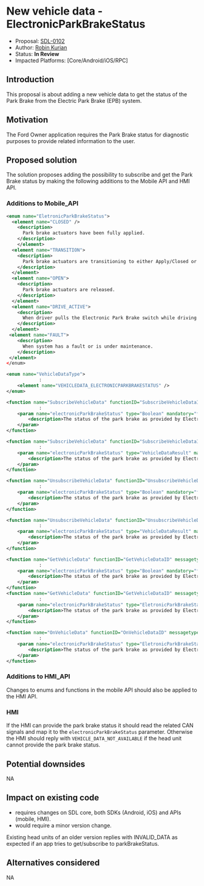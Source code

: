 # New vehicle data - ElectronicParkBrakeStatus

* Proposal: [SDL-0102](0102-New-vehicle-data-ElectronicParkBrakeStatus.md)
* Author: [Robin Kurian](https://github.com/robinmk)
* Status: **In Review**
* Impacted Platforms: [Core/Android/iOS/RPC]

## Introduction

This proposal is about adding a new vehicle data to get the status of the Park Brake from the Electric Park Brake (EPB) system.

## Motivation

The Ford Owner application requires the Park Brake status for diagnostic purposes to provide related information to the user.

## Proposed solution

The solution proposes adding the possibility to subscribe and get the Park Brake status by making the following additions to the Mobile API and HMI API.

### Additions to Mobile_API

```xml
<enum name="EletronicParkBrakeStatus">
  <element name="CLOSED" />
    <description>
      Park brake actuators have been fully applied.
    </description>		
    </element>
  <element name="TRANSITION">
    <description>
      Park brake actuators are transitioning to either Apply/Closed or Release/Open state.
    </description>
  </element>
  <element name="OPEN">
    <description>
      Park brake actuators are released.
    </description>		
  </element>
  <element name="DRIVE_ACTIVE">
    <description>
      When driver pulls the Electronic Park Brake switch while driving "at speed".
    </description>
  </element>
 <element name="FAULT">
    <description>
      When system has a fault or is under maintenance.
    </description>
 </element>
</enum>

<enum name="VehicleDataType">
            :
    <element name="VEHICLEDATA_ELECTRONICPARKBRAKESTATUS" />
</enum>

<function name="SubscribeVehicleData" functionID="SubscribeVehicleDataID" messagetype="request">
            :
    <param name="electronicParkBrakeStatus" type="Boolean" mandatory="false">
        <description>The status of the park brake as provided by Electric Park Brake (EPB) system.</description>
    </param>
</function>

<function name="SubscribeVehicleData" functionID="SubscribeVehicleDataID" messagetype="response">
            :
    <param name="electronicParkBrakeStatus" type="VehicleDataResult" mandatory="false">
        <description>The status of the park brake as provided by Electric Park Brake (EPB) system.</description>
    </param>
</function>

<function name="UnsubscribeVehicleData" functionID="UnsubscribeVehicleDataID" messagetype="request">
            :
    <param name="electronicParkBrakeStatus" type="Boolean" mandatory="false">
        <description>The status of the park brake as provided by Electric Park Brake (EPB) system.</description>
    </param>
</function>

<function name="UnsubscribeVehicleData" functionID="UnsubscribeVehicleDataID" messagetype="response">
            :
    <param name="electronicParkBrakeStatus" type="VehicleDataResult" mandatory="false">
        <description>The status of the park brake as provided by Electric Park Brake (EPB) system.</description>
    </param>
</function>

<function name="GetVehicleData" functionID="GetVehicleDataID" messagetype="request">
            :
    <param name="electronicParkBrakeStatus" type="Boolean" mandatory="false">
        <description>The status of the park brake as provided by Electric Park Brake (EPB) system.</description>
    </param>
</function>
<function name="GetVehicleData" functionID="GetVehicleDataID" messagetype="response">
            :
    <param name="electronicParkBrakeStatus" type="EletronicParkBrakeStatus" mandatory="false">
        <description>The status of the park brake as provided by Electric Park Brake (EPB) system.</description>
    </param>
</function>

<function name="OnVehicleData" functionID="OnVehicleDataID" messagetype="notification">
            :
    <param name="electronicParkBrakeStatus" type="EletronicParkBrakeStatus" mandatory="false">
        <description>The status of the park brake as provided by Electric Park Brake (EPB) system.</description>
    </param>
</function>
```
### Additions to HMI_API

Changes to enums and functions in the mobile API should also be applied to the HMI API.

### HMI

If the HMI can provide the park brake status it should read the related CAN signals and map it to the `electronicParkBrakeStatus` parameter. Otherwise the HMI should reply with `VEHICLE_DATA_NOT_AVAILABLE` if the head unit cannot provide the park brake status.

## Potential downsides

NA

## Impact on existing code

- requires changes on SDL core, both SDKs (Android, iOS) and APIs (mobile, HMI).
- would require a minor version change.

Existing head units of an older version replies with INVALID_DATA as expected if an app tries to get/subscribe to parkBrakeStatus.

## Alternatives considered

NA
